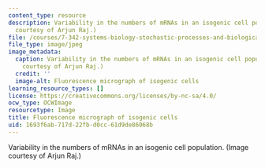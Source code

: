 ```yaml
---
content_type: resource
description: Variability in the numbers of mRNAs in an isogenic cell population. (Image
  courtesy of Arjun Raj.)
file: /courses/7-342-systems-biology-stochastic-processes-and-biological-robustness-fall-2008/1693f6ab717d22fbd0cc61d9de86068b_7-342f08.jpg
file_type: image/jpeg
image_metadata:
  caption: Variability in the numbers of mRNAs in an isogenic cell population. (Image
    courtesy of Arjun Raj.)
  credit: ''
  image-alt: Fluorescence micrograph of isogenic cells
learning_resource_types: []
license: https://creativecommons.org/licenses/by-nc-sa/4.0/
ocw_type: OCWImage
resourcetype: Image
title: Fluorescence micrograph of isogenic cells
uid: 1693f6ab-717d-22fb-d0cc-61d9de86068b
---
```

Variability in the numbers of mRNAs in an isogenic cell population. (Image courtesy of Arjun Raj.)